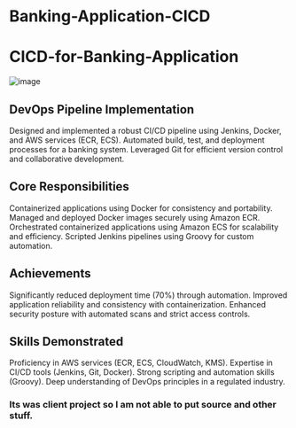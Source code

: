 # Banking-Application-CICD
# CICD-for-Banking-Application
![image](https://github.com/user-attachments/assets/5aed3267-7f63-4a10-a3a3-093192ccc506)


## DevOps Pipeline Implementation
Designed and implemented a robust CI/CD pipeline using Jenkins, Docker, and AWS services (ECR, ECS).
Automated build, test, and deployment processes for a banking system.
Leveraged Git for efficient version control and collaborative development.

## Core Responsibilities
Containerized applications using Docker for consistency and portability.
Managed and deployed Docker images securely using Amazon ECR.
Orchestrated containerized applications using Amazon ECS for scalability and efficiency.
Scripted Jenkins pipelines using Groovy for custom automation.

## Achievements
Significantly reduced deployment time (70%) through automation.
Improved application reliability and consistency with containerization.
Enhanced security posture with automated scans and strict access controls.

## Skills Demonstrated
Proficiency in AWS services (ECR, ECS, CloudWatch, KMS).
Expertise in CI/CD tools (Jenkins, Git, Docker).
Strong scripting and automation skills (Groovy).
Deep understanding of DevOps principles in a regulated industry.

### Its was client project so I am not able to put source and other stuff.
